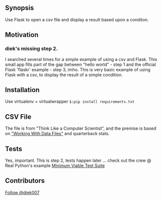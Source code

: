 ## Synopsis

Use Flask to open a csv file and display a result based upon a conditon.


## Motivation
### diek's missing step 2.
I searched several times for a simple example of using a csv and Flask. This small app fills part of the gap between "hello world" - step 1 and the official Flask 'flaskr' example - step 3, imho.
This is very basic example of using Flask with a csv, to display the result of a simple condition.

## Installation

Use virtualenv + virtualwrapper
`$:pip install requirements.txt`

## CSV File
The file is from "Think Like a Computer Scientist", and the premise is based on <a href="http://interactivepython.org/runestone/static/thinkcspy/Files/Iteratingoverlinesinafile.html">"Working With Data Files"</a> and quarterback stats.


## Tests

Yes, important. This is step 2, tests happen later ... check out the crew @ Real Python's example <a href="https://realpython.com/blog/python/the-minimum-viable-test-suite/">Minimum Viable Test Suite</a>

## Contributors

<a href="https://twitter.com/diek007" class="twitter-follow-button" data-show-count="false">Follow @diek007</a>

